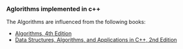 ### Aglorithms implemented in c++

The Algorithms are influenced from the following books:
- [Algorithms, 4th Edition](http://algs4.cs.princeton.edu/home/)
- [Data Structures, Algorithms, and Applications in C++, 2nd Edition](https://www.cise.ufl.edu/~sahni/dsaac/)